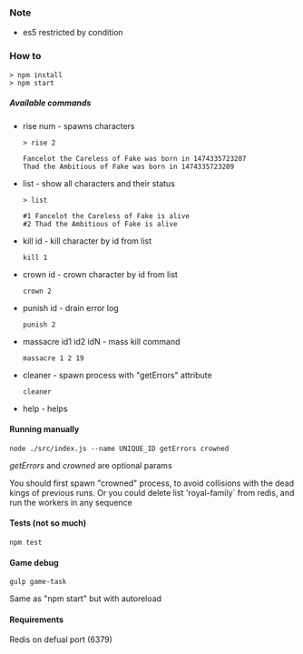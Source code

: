 ### Note

* es5 restricted by condition

### How to

````
> npm install
> npm start
````

##### Available commands

* rise num - spawns characters
  ````
  > rise 2

  Fancelot the Careless of Fake was born in 1474335723207
  Thad the Ambitious of Fake was born in 1474335723209  
  ````
* list - show all characters and their status
  ````
  > list

  #1 Fancelot the Careless of Fake is alive
  #2 Thad the Ambitious of Fake is alive
  ````

* kill id - kill character by id from list
  ````
  kill 1
  ````

* crown id - crown character by id from list
  ````
  crown 2
  ````

* punish id - drain error log
  ````
  punish 2
  ````

* massacre id1 id2 idN - mass kill command
  ````
  massacre 1 2 19
  ````

* cleaner - spawn process with "getErrors" attribute
  ````
  cleaner
  ````

* help - helps

#### Running manually

````
node ./src/index.js --name UNIQUE_ID getErrors crowned
````

*getErrors* and *crowned* are optional params

You should first spawn "crowned" process, to avoid collisions with the dead kings of previous runs. Or you could delete list 'royal-family` from redis, and run the workers in any sequence


#### Tests (not so much)

````
npm test
````


#### Game debug

````
gulp game-task
````

Same as "npm start" but with autoreload

#### Requirements

Redis on defual port (6379)
